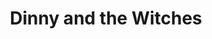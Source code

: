 ---
title: Dinny and the Witches
year: 1968
opening_date: 1968-01-12
closing_date: 1968-01-27
layout: productions
featured_image: 
image_caption:
image_credit:
playbill:
category:
Theatre: Theatre Jacksonville
Venue: Little Theatre
cast:
  Dawn: Jane Boyd
  Chloe: Linda Richter
  Bubbles: Harriet Miltenberg
  Ben: Andy Liliskis
  Jake: Ham Waddell
  Stonehenge: Robert Smith
  Tom: John L. Walker
  Dick: William Scott Thornton
  Harry: Joe Cole
  Dinny: James Aust
  Amy: Robin Yancey
  Luella: Tina Wilson
  Ulga: Carol Lucas
  Zenobia: Katherine Smith
crew:
  Director: Robert Knowels
  Scenic Design: Phil Fitzpatrick
  Stage Manager: Al Gimbel
  Assistant Stage Manager: Jan Davis
  Lighting: 
    - Bill Bacon
    - Ron Griffis
  Sound: 
    - Maria Alarcon
    - Marge Rocca
  Costumes: 
    - Gwen Nearhoof
    - Jean Fullerton
  Properties: 
    - Gladys Dale
    - John Adams
    - Sherell Minor
  Make-up: 
    - Terry McIntire
    - Robert Smith
  Set Construction: 
    - Bill Bacon
    - Nancy Fitzpatrick
    - Marge Rocca
    - Chuck Wilson
    - Jim Leonard
external_links:
---